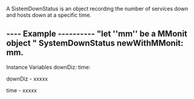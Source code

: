 A SistemDownStatus is an object recording the number of services down and hosts down at a specific time.

---- Example ----------
"let ''mm'' be a MMonit object "
SystemDownStatus newWithMMonit: mm.
-----------------------------

Instance Variables
	downDiz:		<Dictionary>
	time:		<DateAndTime>

downDiz
	- xxxxx

time
	- xxxxx
